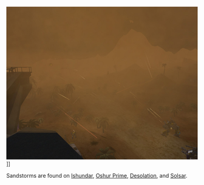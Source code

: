 ![](../images/Sandstormsmall.jpg "fig:Sandstormsmall.jpg")\]\]

Sandstorms are found on [Ishundar](../locations/Ishundar.md),
[Oshur Prime](../locations/Oshur_Prime.md),
[Desolation](../locations/Desolation.md), and [Solsar](../locations/Solsar.md).

<!--[Category:Weather](Category:Weather.md)-->
